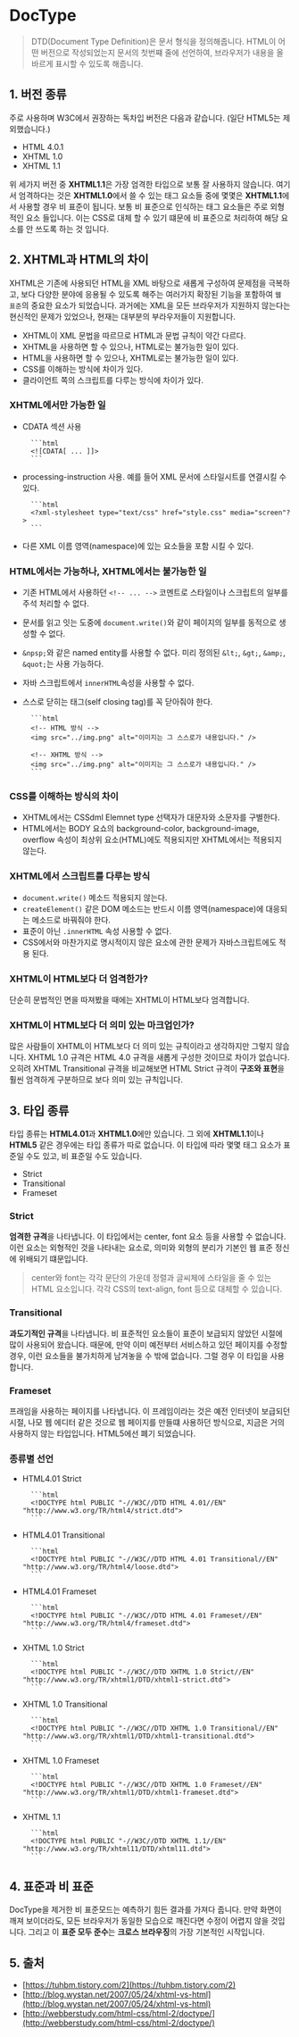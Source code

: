 # DocType

> DTD(Document Type Definition)은 문서 형식을 정의해줍니다. HTML이 어떤 버전으로 작성되었는지 문서의 첫번쨰 줄에 선언하여, 브라우저가 내용을 올바르게 표시할 수 있도록 해줍니다.

## 1. 버전 종류

주로 사용하며 W3C에서 권장하는 독차입 버전은 다음과 같습니다. (일단 HTML5는 제외했습니다.)

- HTML 4.0.1
- XHTML 1.0
- XHTML 1.1

위 세가지 버전 중 **XHTML1.1**은 가장 엄격한 타입으로 보통 잘 사용하지 않습니다. 여기서 엄격하다는 것은 **XHTML1.0**에서 쓸 수 있는 태그 요소들 중에 몇몇은 **XHTML1.1**에서 사용할 경우 비 표준이 됩니다. 보통 비 표준으로 인식하는 태그 요소들은 주로 외형적인 요소 들입니다. 이는 CSS로 대체 할 수 있기 떄문에 비 표준으로 처리하여 해당 요소를 안 쓰도록 하는 것 입니다.

## 2. XHTML과 HTML의 차이

XHTML은 기존에 사용되던 HTML을 XML 바탕으로 새롭게 구성하여 문제점을 극복하고, 보다 다양한 분야에 응용될 수 있도록 해주는 여러가지 확장된 기능을 포함하여 `웹 표준`의 중요한 요소가 되었습니다. 과거에는 XML을 모든 브라우저가 지원하지 않는다는 현신적인 문제가 있었으나, 현재는 대부분의 부라우저들이 지원합니다.

- XHTML이 XML 문법을 따르므로 HTML과 문법 규칙이 약간 다르다.
- XHTML을 사용하면 할 수 있으나, HTML로는 불가능한 일이 있다.
- HTML을 사용하면 할 수 있으나, XHTML로는 불가능한 일이 있다.
- CSS를 이해하는 방식에 차이가 있다.
- 클라이언트 쪽의 스크립트를 다루는 방식에 차이가 있다.

### XHTML에서만 가능한 일

- CDATA 섹션 사용

        ```html
        <![CDATA[ ... ]]>
        ```

- processing-instruction 사용. 예를 들어 XML 문서에 스타일시트를 연결시킬 수 있다.

        ```html
        <?xml-stylesheet type="text/css" href="style.css" media="screen"?>
        ```

- 다른 XML 이름 영역(namespace)에 있는 요소들을 포함 시킬 수 있다.

### HTML에서는 가능하나, XHTML에서는 불가능한 일

- 기존 HTML에서 사용하던 `<!-- ... -->` 코멘트로 스타일이나 스크립트의 일부를 주석 처리할 수 없다.
- 문서를 읽고 잇는 도중에 `document.write()`와 같이 페이지의 일부를 동적으로 생성할 수 없다.
- `&npsp;`와 같은 named entity를 사용할 수 없다. 미리 정의된 `&lt;`, `&gt;`, `&amp;`, `&quot;`는 사용 가능하다.
- 자바 스크립트에서 `innerHTML`속성을 사용할 수 없다.
- 스스로 닫히는 태그(self closing tag)를 꼭 닫아줘야 한다.

        ```html
        <!-- HTML 방식 -->
        <img src="../img.png" alt="이미지는 그 스스로가 내용입니다." />

        <!-- XHTML 방식 -->
        <img src="../img.png" alt="이미지는 그 스스로가 내용입니다." />
        ```

### CSS를 이해하는 방식의 차이

- XHTML에서는 CSSdml Elemnet type 선택자가 대문자와 소문자를 구별한다.
- HTML에서는 BODY 요쇼의 background-color, background-image, overflow 속성이 최상위 요소(HTML)에도 적용되지만 XHTML에서는 적용되지 않는다.

### XHTML에서 스크립트를 다루는 방식

- `document.write()` 메소드 적용되지 않는다.
- `createElement()` 같은 DOM 메소드는 반드시 이름 영역(namespace)에 대응되는 메소드로 바꿔줘야 한다.
- 표준이 아닌 `.innerHTML` 속성 사용할 수 없다.
- CSS에서와 마찬가지로 명시적이지 않은 요소에 관한 문제가 자바스크립트에도 적용 된다.

### XHTML이 HTML보다 더 엄격한가?

단순히 문법적인 면을 따져봤을 때에는 XHTML이 HTML보다 엄격합니다.

### XHTML이 HTML보다 더 의미 있는 마크업인가?

많은 사람들이 XHTML이 HTML보다 더 의미 있는 규칙이라고 생각하지만 그렇지 않습니다. XHTML 1.0 규격은 HTML 4.0 규격을 새롭게 구성한 것이므로 차이가 없습니다. 오히려 XHTML Transitional 규격을 비교해보면 HTML Strict 규격이 **구조와 표현**을 훨씬 엄격하게 구분하므로 보다 의미 있는 규칙입니다.

## 3. 타입 종류

타입 종류는 **HTML4.01**과 **XHTML1.0**에만 있습니다. 그 외에 **XHTML1.1**이나 **HTML5** 같은 경우에는 타입 종류가 따로 없습니다. 이 타입에 따라 몇몇 태그 요소가 표준일 수도 있고, 비 표준일 수도 있습니다.

- Strict
- Transitional
- Frameset

### Strict

**엄격한 규격**을 나타냅니다. 이 타입에서는 center, font 요소 등을 사용할 수 없습니다. 이런 요소는 외형적인 것을 나타내는 요소로, 의미와 외형의 분리가 기본인 웹 표준 정신에 위배되기 떄문입니다.

> center와 font는 각각 문단의 가운데 정렬과 글씨체에 스타일을 줄 수 있는 HTML 요소입니다. 각각 CSS의 text-align, font 등으로 대체할 수 있습니다.

### Transitional

**과도기적인 규격**을 나타냅니다. 비 표준적인 요소들이 표준이 보급되지 않았던 시절에 많이 사용되어 왔습니다. 때문에, 만약 이미 예전부터 서비스하고 있던 페이지를 수정할 경우, 이런 요소들을 불가치하게 남겨놓을 수 밖에 없습니다. 그럴 경우 이 타입을 사용합니다.

### Frameset

프래임을 사용하는 페이지를 나타냅니다. 이 프레임이라는 것은 예전 인터넷이 보급되던 시절, 나모 웹 에디터 같은 것으로 웹 페이지를 만들떄 사용하던 방식으로, 지금은 거의 사용하지 않는 타입입니다. HTML5에선 폐기 되었습니다.

### 종류별 선언

- HTML4.01 Strict

        ```html
        <!DOCTYPE html PUBLIC "-//W3C//DTD HTML 4.01//EN" "http://www.w3.org/TR/html4/strict.dtd">
        ```

- HTML4.01 Transitional

        ```html
        <!DOCTYPE html PUBLIC "-//W3C//DTD HTML 4.01 Transitional//EN" "http://www.w3.org/TR/html4/loose.dtd">
        ```

- HTML4.01 Frameset

        ```html
        <!DOCTYPE html PUBLIC "-//W3C//DTD HTML 4.01 Frameset//EN" "http://www.w3.org/TR/html4/frameset.dtd">
        ```

- XHTML 1.0 Strict

        ```html
        <!DOCTYPE html PUBLIC "-//W3C//DTD XHTML 1.0 Strict//EN" "http://www.w3.org/TR/xhtml1/DTD/xhtml1-strict.dtd">
        ```

- XHTML 1.0 Transitional

        ```html
        <!DOCTYPE html PUBLIC "-//W3C//DTD XHTML 1.0 Transitional//EN" "http://www.w3.org/TR/xhtml1/DTD/xhtml1-transitional.dtd">
        ```

- XHTML 1.0 Frameset

        ```html
        <!DOCTYPE html PUBLIC "-//W3C//DTD XHTML 1.0 Frameset//EN" "http://www.w3.org/TR/xhtml1/DTD/xhtml1-frameset.dtd">
        ```

- XHTML 1.1

        ```html
        <!DOCTYPE html PUBLIC "-//W3C//DTD XHTML 1.1//EN" "http://www.w3.org/TR/xhtml11/DTD/xhtml11.dtd">
        ```

## 4. 표준과 비 표준

DocType을 제거한 비 표준모드는 예측하기 힘든 결과를 가져다 줍니다. 만약 화면이 깨져 보이더라도, 모든 브라우저가 동일한 모습으로 깨진다면 수정이 어렵지 않을 것입니다. 그리고 이 **표준 모두 준수**는 **크로스 브라우징**의 가장 기본적인 시작입니다.

## 5. 출처

- [https://tuhbm.tistory.com/2](https://tuhbm.tistory.com/2)
- [http://blog.wystan.net/2007/05/24/xhtml-vs-html](http://blog.wystan.net/2007/05/24/xhtml-vs-html)
- [http://webberstudy.com/html-css/html-2/doctype/](http://webberstudy.com/html-css/html-2/doctype/)
